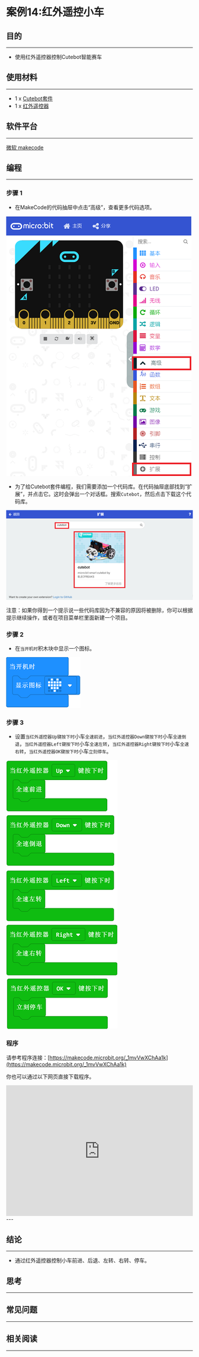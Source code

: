 # 案例14:红外遥控小车

## 目的
---
- 使用红外遥控器控制Cutebot智能赛车

## 使用材料
---
- 1 x [Cutebot套件](https://item.taobao.com/item.htm?spm=a1z10.5-c-s.w4002-18602834185.14.63585ccfBF5HDq&id=598365555295)
- 1 x [红外遥控器](https://item.taobao.com/item.htm?spm=a1z10.5-c-s.w4002-18602834185.14.63585ccfBF5HDq&id=598365555295)
## 软件平台
---
[微软 makecode](https://makecode.microbit.org/#)

## 编程
---
### 步骤 1
- 在MakeCode的代码抽屉中点击“高级”，查看更多代码选项。

![](./images/cutebot-pk-1.png)

- 为了给Cutebot套件编程，我们需要添加一个代码库。在代码抽屉底部找到“扩展”，并点击它。这时会弹出一个对话框。搜索`Cutebot`，然后点击下载这个代码库。

![](./images/cutebot-pk-11.png)

注意：如果你得到一个提示说一些代码库因为不兼容的原因将被删除，你可以根据提示继续操作，或者在项目菜单栏里面新建一个项目。

### 步骤 2

- 在`当开机时`积木块中显示一个图标。

![](./images/case_14_01.png)

### 步骤 3

- 设置`当红外遥控器Up键按下时`小车`全速前进`，`当红外遥控器Down键按下时`小车`全速倒退`，`当红外遥控器Left键按下时`小车`全速左转`，`当红外遥控器Right键按下时`小车`全速右转`，`当红外遥控器OK键按下时`小车`立刻停车`。

![](./images/case_14_02.png)

### 程序

请参考程序连接：[https://makecode.microbit.org/_1mvVwXChAa1k](https://makecode.microbit.org/_1mvVwXChAa1k)

你也可以通过以下网页直接下载程序。

<div style="position:relative;height:0;padding-bottom:70%;overflow:hidden;">
<iframe style="position:absolute;top:0;left:0;width:100%;height:100%;" src="https://makecode.microbit.org/#pub:https://makecode.microbit.org/_1mvVwXChAa1k" frameborder="0" sandbox="allow-popups allow-forms allow-scripts allow-same-origin">
</iframe>
</div>  
---

## 结论
---
- 通过红外遥控器控制小车前进、后退、左转、右转、停车。

## 思考
---

## 常见问题
---
## 相关阅读  
---
